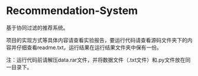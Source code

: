 # Recommendation-System
基于协同过滤的推荐系统。

项目的实现方式等具体内容请查看实验报告，要运行代码请查看源码文件夹下的内容并仔细查看readme.txt，运行结果在运行结果文件夹中保有一份。

注：运行代码前请解压data.rar文件，并将数据文件（.txt文件）和.py文件放在同一目录下。
